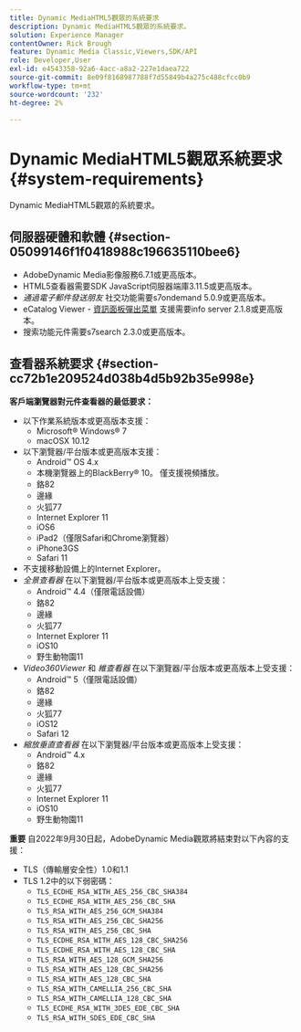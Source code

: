 ```yaml
---
title: Dynamic MediaHTML5觀眾的系統要求
description: Dynamic MediaHTML5觀眾的系統要求。
solution: Experience Manager
contentOwner: Rick Brough
feature: Dynamic Media Classic,Viewers,SDK/API
role: Developer,User
exl-id: e4543358-92a6-4acc-a8a2-227e1daea722
source-git-commit: 8e09f8168987788f7d55849b4a275c488cfcc0b9
workflow-type: tm+mt
source-wordcount: '232'
ht-degree: 2%

---
```


# Dynamic MediaHTML5觀眾系統要求{#system-requirements}

Dynamic MediaHTML5觀眾的系統要求。

<!-- Updated March 03, 2022 Contact is now Deepa Gupta -->

<!-- Updated April 06, 2021 from https://wiki.corp.adobe.com/pages/viewpage.action?spaceKey=scene7qa&title=s7Viewers%2C+S7SDK%2C+S7OnDemand+Release+Notes - Contact is Sasha -->

## 伺服器硬體和軟體 {#section-05099146f1f0418988c196635110bee6}

<!-- Updated March 03, 2022 Contact is now Deepa Gupta -->

* AdobeDynamic Media影像服務6.7.1或更高版本。
* HTML5查看器需要SDK JavaScript伺服器端庫3.11.5或更高版本。
* *通過電子郵件發送朋友* 社交功能需要s7ondemand 5.0.9或更高版本。
* eCatalog Viewer - [資訊面板彈出菜單](/help/aem-viewers-ref/c-html5-s7-aem-asset-viewers/c-html5-20-ecatalog-viewer-about/c-html5-20-ecatalog-viewer-customizingviewer/r-html5-ecatalog-viewer-20-customize-infopanelpopup.md) 支援需要info server 2.1.8或更高版本。
* 搜索功能元件需要s7search 2.3.0或更高版本。

## 查看器系統要求 {#section-cc72b1e209524d038b4d5b92b35e998e}

**客戶端瀏覽器對元件查看器的最低要求：**

* 以下作業系統版本或更高版本支援：
   * Microsoft® Windows® 7
   * macOSX 10.12
* 以下瀏覽器/平台版本或更高版本支援：
   * Android™ OS 4.x
   * 本機瀏覽器上的BlackBerry® 10。 僅支援視頻播放。
   * 鉻82
   * 邊緣
   * 火狐77
   * Internet Explorer 11
   * iOS6
   * iPad2（僅限Safari和Chrome瀏覽器）
   * iPhone3GS
   * Safari 11
* 不支援移動設備上的Internet Explorer。
* *全景查看器* 在以下瀏覽器/平台版本或更高版本上受支援：
   * Android™ 4.4（僅限電話設備）
   * 鉻82
   * 邊緣
   * 火狐77
   * Internet Explorer 11
   * iOS10
   * 野生動物園11
* *Video360Viewer* 和 *維查看器* 在以下瀏覽器/平台版本或更高版本上受支援：
   * Android™ 5（僅限電話設備）
   * 鉻82
   * 邊緣
   * 火狐77
   * iOS12
   * Safari 12
* *縮放垂直查看器* 在以下瀏覽器/平台版本或更高版本上受支援：
   * Android™ 4.x
   * 鉻82
   * 邊緣
   * 火狐77
   * Internet Explorer 11
   * iOS10
   * 野生動物園11

**重要**
自2022年9月30日起，AdobeDynamic Media觀眾將結束對以下內容的支援：

* TLS（傳輸層安全性）1.0和1.1
* TLS 1.2中的以下弱密碼：
   * `TLS_ECDHE_RSA_WITH_AES_256_CBC_SHA384`
   * `TLS_ECDHE_RSA_WITH_AES_256_CBC_SHA`
   * `TLS_RSA_WITH_AES_256_GCM_SHA384`
   * `TLS_RSA_WITH_AES_256_CBC_SHA256`
   * `TLS_RSA_WITH_AES_256_CBC_SHA`
   * `TLS_ECDHE_RSA_WITH_AES_128_CBC_SHA256`
   * `TLS_ECDHE_RSA_WITH_AES_128_CBC_SHA`
   * `TLS_RSA_WITH_AES_128_GCM_SHA256`
   * `TLS_RSA_WITH_AES_128_CBC_SHA256`
   * `TLS_RSA_WITH_AES_128_CBC_SHA`
   * `TLS_RSA_WITH_CAMELLIA_256_CBC_SHA`
   * `TLS_RSA_WITH_CAMELLIA_128_CBC_SHA`
   * `TLS_ECDHE_RSA_WITH_3DES_EDE_CBC_SHA`
   * `TLS_RSA_WITH_SDES_EDE_CBC_SHA`

<!-- Effective September 30, 2018, Adobe Dynamic Media Classic Viewers ended support of Transport Layer Security 1.0 (TLS 1.0). As such, Dynamic Media Classic no longer supports viewers on the following browsers/platforms that support TLS 1.0 (Adobe recommends using TLS 1.2 or later):

* Android™ 2.3.7
* Android™ 4.0.4
* Android™ 4.1.1
* Android™ 4.2.2
* Android™ 4.3
* Internet Explorer 7 on Window Vista®
* Internet Explorer 8 on Windows® XP
* Internet Explorer 8-10 on Windows® 7
* Internet Explorer 10 on Windows® Phone 8.0
* Safari 5.1.9 on Apple OS X 10.6.8
* Safari 6.0.4 on Apple OS X 10.8.4
* Java™ 6u45
* Java™ 7u25
* OpenSSL 0.9.8y
* Baidu January 2015 -->

<!-- FLASH VIEWERS END-OF-LIFE — Effective January 31, 2017, Adobe Dynamic Media Classic officially ended support for the Flash viewer platform. -->
